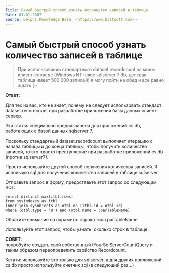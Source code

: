 ```yaml
---
Title: Самый быстрый способ узнать количество записей в таблице
Date: 01.01.2007
Source: Delphi Knowledge Base: <https://www.baltsoft.com/>
---
```



Самый быстрый способ узнать количество записей в таблице
========================================================

> При использовании стандартного dataset.recordcount на моем клиент-сервере
> (Windows NT плюс sqlserver 7 db, целевая таблица имеет 500 000 записей)
> я могу пойти на обед и все равно ждать (:-

**Ответ:**

Для тех из вас, кто не знает, почему не следует использовать стандарт
dataset.recordcount при разработке приложений базы данных клиент-сервер.

Эта статья специально предназначена для приложений cs db, работающих с базой данных sqlserver 7.

Поскольку стандартный dataset.recordcount выполняет итерацию с начала таблицы
и до конца таблицы, чтобы получить количество записей, то это
просто преступление при разработке приложений cs db (против sqlserver7).

Просто используйте другой способ получения количества записей.
Я использую sql для получения количества записей в таблице sqlserver.

Отправьте запрос в форму, 
предоставьте этот запрос со следующим SQL:

    select distinct max(itbl.rows) 
    from sysindexes as itbl 
    inner join sysobjects as otbl on (itbl.id = otbl.id) 
    where (otbl.type = 'U') and (otbl.name = :parTableName) 

Обратите внимание на параметр: строка типа parTableName.

Используйте этот запрос, чтобы узнать, сколько строк в таблице.

**СОВЕТ:**  
попробуйте создать свой собственный tYourSqlServerCountQuery и таким образом переопределить свойство Recordcount.

Кстати: используйте это только для sqlserver,
а для других приложений cs db просто используйте счетчик sql (в следующий раз...)

